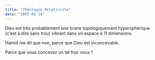 ```yaml
---
title: "Théologie Relativiste"
date: "2005-03-14"
---
```


Dieu est très probablement une brane topologiquement hypersphérique (c'est à dire sans trou) vibrant dans un espace à 11 dimensions.

Hamid me dit que non, parce que Dieu est inconcevable.

Parce que vous concevez un tel truc vous ?
